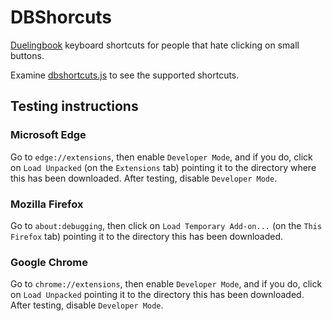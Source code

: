 # DBShorcuts

[Duelingbook](https://www.duelingbook.com/) keyboard shortcuts for people that hate clicking on small buttons.

Examine [dbshortcuts.js](dbshortcuts.js) to see the supported shortcuts.

## Testing instructions

### Microsoft Edge
Go to `edge://extensions`, then enable `Developer Mode`, and if you do, click on `Load Unpacked` (on the `Extensions` tab) pointing it to the directory where this has been downloaded. After testing, disable `Developer Mode`.

### Mozilla Firefox
Go to `about:debugging`, then click on `Load Temporary Add-on...` (on the `This Firefox` tab) pointing it to the directory this has been downloaded.

### Google Chrome
Go to `chrome://extensions`, then enable `Developer Mode`, and if you do, click on `Load Unpacked` pointing it to the directory this has been downloaded. After testing, disable `Developer Mode`.
